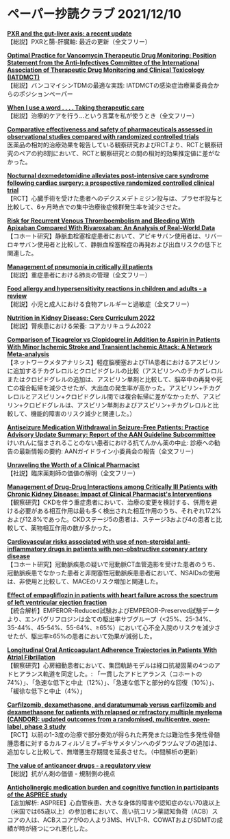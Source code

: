 # ペーパー抄読クラブ 2021/12/10

[**PXR and the gut-liver axis: a recent update**](https://pubmed.ncbi.nlm.nih.gov/34862253/)  
【総説】PXRと腸-肝臓軸: 最近の更新（全文フリー）

[**Optimal Practice for Vancomycin Therapeutic Drug Monitoring: Position Statement from the Anti-Infectives Committee of the International Association of Therapeutic Drug Monitoring and Clinical Toxicology (IATDMCT)**](https://pubmed.ncbi.nlm.nih.gov/34882107/)  
【総説】バンコマイシンTDMの最適な実践: IATDMCTの感染症治療薬委員会からのポジションペーパー

[**When I use a word . . . . Taking therapeutic care**](https://pubmed.ncbi.nlm.nih.gov/34862174/)  
【総説】治療的ケアを行う…という言葉を私が使うとき（全文フリー）

[**Comparative effectiveness and safety of pharmaceuticals assessed in observational studies compared with randomized controlled trials**](https://pubmed.ncbi.nlm.nih.gov/34865623/)  
医薬品の相対的治療効果を報告している観察研究およびRCTより、RCTと観察研究のペアの約8割において、RCTと観察研究との間の相対的効果推定値に差がなかった。

[**Nocturnal dexmedetomidine alleviates post-intensive care syndrome following cardiac surgery: a prospective randomized controlled clinical trial**](https://pubmed.ncbi.nlm.nih.gov/34865637/)  
【RCT】心臓手術を受けた患者へのデクスメデトミジン投与は、プラセボ投与と比較して、6ヶ月時点での集中治療後症候群発生率を減少させた。

[**Risk for Recurrent Venous Thromboembolism and Bleeding With Apixaban Compared With Rivaroxaban: An Analysis of Real-World Data**](https://pubmed.ncbi.nlm.nih.gov/34871048/)  
【コホート研究】静脈血栓塞栓症患者において、アピキサバン使用者は、リバーロキサバン使用者と比較して、静脈血栓塞栓症の再発および出血リスクの低下と関連した。

[**Management of pneumonia in critically ill patients**](https://pubmed.ncbi.nlm.nih.gov/34872910/)  
【総説】重症患者における肺炎の管理（全文フリー）

[**Food allergy and hypersensitivity reactions in children and adults - a review**](https://pubmed.ncbi.nlm.nih.gov/34875122/)  
【総説】小児と成人における食物アレルギーと過敏症（全文フリー）

[**Nutrition in Kidney Disease: Core Curriculum 2022**](https://pubmed.ncbi.nlm.nih.gov/34862042/)  
【総説】腎疾患における栄養: コアカリキュラム2022

[**Comparison of Ticagrelor vs Clopidogrel in Addition to Aspirin in Patients With Minor Ischemic Stroke and Transient Ischemic Attack: A Network Meta-analysis**](https://pubmed.ncbi.nlm.nih.gov/34870698/)  
【ネットワークメタアナリシス】軽症脳梗塞およびTIA患者におけるアスピリンに追加するチカグレロルとクロピドグレルの比較（アスピリンへのチカグレロルまたはクロピドグレルの追加は、アスピリン単剤と比較して、脳卒中の再発や死亡の複合転帰を減少させたが、大出血の発生率が高かった。アスピリン+チカグレロルとアスピリン+クロピドグレル間では複合転帰に差がなかったが、アスピリン+クロピドグレルは、アスピリン単剤およびアスピリン+チカグレロルと比較して、機能的障害のリスク減少と関連した。）

[**Antiseizure Medication Withdrawal in Seizure-Free Patients: Practice Advisory Update Summary: Report of the AAN Guideline Subcommittee**](https://pubmed.ncbi.nlm.nih.gov/34873018/)  
けいれんに悩まされることのない患者における抗てんかん薬の中止: 診療への勧告の最新情報の要約: AANガイドライン小委員会の報告（全文フリー）

[**Unraveling the Worth of a Clinical Pharmacist**](https://pubmed.ncbi.nlm.nih.gov/34866814/)  
【社説】臨床薬剤師の価値の解明（全文フリー）

[**Management of Drug-Drug Interactions among Critically Ill Patients with Chronic Kidney Disease: Impact of Clinical Pharmacist's Interventions**](https://pubmed.ncbi.nlm.nih.gov/34866818/)  
【観察研究】CKDを伴う重症患者において、治療の変更を検討する、併用を避ける必要がある相互作用は最も多く検出された相互作用のうち、それぞれ17.2%および12.8%であった。CKDステージ5の患者は、ステージ3および4の患者と比較して、薬物相互作用の数が多かった。

[**Cardiovascular risks associated with use of non-steroidal anti-inflammatory drugs in patients with non-obstructive coronary artery disease**](https://pubmed.ncbi.nlm.nih.gov/34864969/)  
【コホート研究】冠動脈疾患の疑いで冠動脈CT血管造影を受けた患者のうち、冠動脈疾患でなかった患者と非閉塞性冠動脈疾患患者において、NSAIDsの使用は、非使用と比較して、MACEのリスク増加と関連した。

[**Effect of empagliflozin in patients with heart failure across the spectrum of left ventricular ejection fraction**](https://pubmed.ncbi.nlm.nih.gov/34878502/)  
【統合解析】EMPEROR-Reduced試験およびEMPEROR-Preserved試験データより、エンパグリフロジンは全ての駆出率サブグループ（<25%、25-34%、35-44%、45-54%、55-64%、≥65%）において心不全入院のリスクを減少させたが、駆出率≥65%の患者において効果が減弱した。

[**Longitudinal Oral Anticoagulant Adherence Trajectories in Patients With Atrial Fibrillation**](https://pubmed.ncbi.nlm.nih.gov/34886959/)  
【観察研究】心房細動患者において、集団軌跡モデルは経口抗凝固薬の4つのアドヒアランス軌道を同定した。: 「一貫したアドヒアランス（コホートの74%）」、「急速な低下と中止（12%）」、「急速な低下と部分的な回復（10%）」、「緩徐な低下と中止（4%）」

[**Carfilzomib, dexamethasone, and daratumumab versus carfilzomib and dexamethasone for patients with relapsed or refractory multiple myeloma (CANDOR): updated outcomes from a randomised, multicentre, open-label, phase 3 study**](https://pubmed.ncbi.nlm.nih.gov/34871550/)  
【RCT】以前の1-3度の治療で部分奏効が得られた再発または難治性多発性骨髄腫患者に対するカルフィルゾミブ+デキサメタゾンへのダラツムマブの追加は、追加なしと比較して、無増悪生存期間を延長させた。（中間解析の更新）

[**The value of anticancer drugs - a regulatory view**](https://pubmed.ncbi.nlm.nih.gov/34873312/)  
【総説】抗がん剤の価値 - 規制側の視点

[**Anticholinergic medication burden and cognitive function in participants of the ASPREE study**](https://pubmed.ncbi.nlm.nih.gov/34866212/)  
【追加解析: ASPREE】心血管疾患、大きな身体的障害や認知症のない70歳以上（米国では65歳以上）の参加者において、高い抗コリン薬認知負荷（ACB）スコアの人は、ACBスコアが0の人より3MS、HVLT-R、COWATおよびSDMTの成績が時が経つにつれ悪化した。